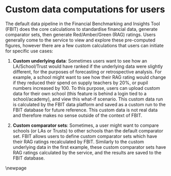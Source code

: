 # Custom data computations for users

The default data pipeline in the Financial Benchmarking and Insights Tool (FBIT) does the core calculations to standardise financial data, generate comparator sets, then generate Red/Amber/Green (RAG) ratings. Users generally come to the service to view and explore these pre-computed figures, however there are a few custom calculations that users can initiate for specific use cases:

1. **Custom underlying data**: Sometimes users want to see how an LA/School/Trust would have ranked if the underlying data were slightly different, for the purposes of forecasting or retrospective analysis. For example, a school might want to see how their RAG rating would change if they reduced their spend on supply teachers by 20%, or pupil numbers increased by 100. To this purpose, users can upload custom data for their own school (this feature is behind a login tied to a school/academy), and view this what-if scenario. This custom data run is calculated by the FBIT data platform and saved as a custom run to the FBIT database for future reference. This custom data is not real data and therefore makes no sense outside of the context of FBIT.

1. **Custom comparator sets**: Sometimes, a user might want to compare schools (or LAs or Trusts) to other schools than the default comparator set. FBIT allows users to define custom comparator sets which have their RAG ratings recalculated by FBIT. Similarly to the custom underlying data in the first example, these custom comparator sets have RAG ratings calculated by the service, and the results are saved to the FBIT database.

<!-- Leave the rest of this page blank -->
\newpage
